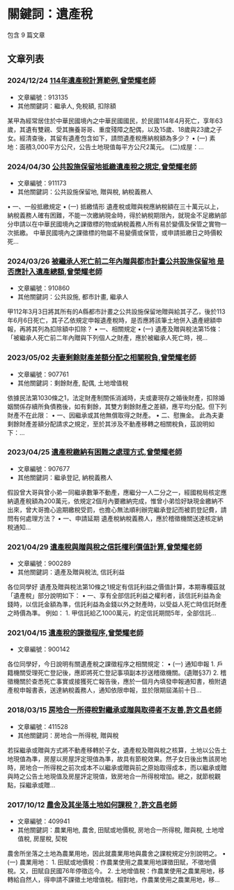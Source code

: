 # 關鍵詞：遺產稅

包含 9 篇文章

## 文章列表

### 2024/12/24 [114年遺產稅計算範例,曾榮耀老師](../../articles/913135_114%E5%B9%B4%E9%81%BA%E7%94%A2%E7%A8%85%E8%A8%88%E7%AE%97%E7%AF%84%E4%BE%8B%2C%E6%9B%BE%E6%A6%AE%E8%80%80%E8%80%81%E5%B8%AB.md)
- 文章編號：913135
- 其他關鍵詞：繼承人, 免稅額, 扣除額

某甲為經常居住於中華民國境內之中華民國國民，於民國114年4月死亡，享年63歲，其遺有雙親、受其撫養哥哥、重度殘障之配偶，以及15歲、18歲與23歲之子女。經清查後，其留有遺產包含如下，請問遺產稅應納稅額為多少？ • (一) 素地：面積3,000平方公尺，公告土地現值每平方公尺2萬元。 (二)成屋：...

### 2024/04/30 [公共設施保留地抵繳遺產稅之規定,曾榮耀老師](../../articles/911173_%E5%85%AC%E5%85%B1%E8%A8%AD%E6%96%BD%E4%BF%9D%E7%95%99%E5%9C%B0%E6%8A%B5%E7%B9%B3%E9%81%BA%E7%94%A2%E7%A8%85%E4%B9%8B%E8%A6%8F%E5%AE%9A%2C%E6%9B%BE%E6%A6%AE%E8%80%80%E8%80%81%E5%B8%AB.md)
- 文章編號：911173
- 其他關鍵詞：公共設施保留地, 贈與稅, 納稅義務人

• 一、一般抵繳規定 • (一) 抵繳情形 遺產稅或贈與稅應納稅額在三十萬元以上，納稅義務人確有困難，不能一次繳納現金時，得於納稅期限內，就現金不足繳納部分申請以在中華民國境內之課徵標的物或納稅義務人所有易於變價及保管之實物一次抵繳。 中華民國境內之課徵標的物屬不易變價或保管，或申請抵繳日之時價較死...

### 2024/03/26 [被繼承人死亡前二年內贈與都市計畫公共設施保留地 是否應計入遺產總額,曾榮耀老師](../../articles/910860_%E8%A2%AB%E7%B9%BC%E6%89%BF%E4%BA%BA%E6%AD%BB%E4%BA%A1%E5%89%8D%E4%BA%8C%E5%B9%B4%E5%85%A7%E8%B4%88%E8%88%87%E9%83%BD%E5%B8%82%E8%A8%88%E7%95%AB%E5%85%AC%E5%85%B1%E8%A8%AD%E6%96%BD%E4%BF%9D%E7%95%99%E5%9C%B0%20%E6%98%AF%E5%90%A6%E6%87%89%E8%A8%88%E5%85%A5%E9%81%BA%E7%94%A2%E7%B8%BD%E9%A1%8D%2C%E6%9B%BE%E6%A6%AE%E8%80%80%E8%80%81%E5%B8%AB.md)
- 文章編號：910860
- 其他關鍵詞：公共設施, 都市計畫, 繼承人

甲112年3月3日將其所有的A縣都市計畫之公共設施保留地贈與給其子乙，後於113年6月6日死亡，其子乙依規定申報遺產稅時，是否應將該筆土地併入遺產總額申報，再將其列為扣除額中扣除？ • 一、相關規定 • (一) 遺產及贈與稅法第15條：「被繼承人死亡前二年內贈與下列個人之財產，應於被繼承人死亡時，視...

### 2023/05/02 [夫妻剩餘財產差額分配之相關稅負,曾榮耀老師](../../articles/907761_%E5%A4%AB%E5%A6%BB%E5%89%A9%E9%A4%98%E8%B2%A1%E7%94%A2%E5%B7%AE%E9%A1%8D%E5%88%86%E9%85%8D%E4%B9%8B%E7%9B%B8%E9%97%9C%E7%A8%85%E8%B2%A0%2C%E6%9B%BE%E6%A6%AE%E8%80%80%E8%80%81%E5%B8%AB.md)
- 文章編號：907761
- 其他關鍵詞：剩餘財產, 配偶, 土地增值稅

依據民法第1030條之1，法定財產制關係消滅時，夫或妻現存之婚後財產，扣除婚姻關係存續所負債務後，如有剩餘，其雙方剩餘財產之差額，應平均分配。但下列財產不在此限： • 一、因繼承或其他無償取得之財產。 • 二、慰撫金。 此為夫妻剩餘財產差額分配請求之規定，至於其涉及不動產移轉之相關稅負，茲說明如下：...

### 2023/04/25 [遺產稅繳納有困難之處理方式,曾榮耀老師](../../articles/907677_%E9%81%BA%E7%94%A2%E7%A8%85%E7%B9%B3%E7%B4%8D%E6%9C%89%E5%9B%B0%E9%9B%A3%E4%B9%8B%E8%99%95%E7%90%86%E6%96%B9%E5%BC%8F%2C%E6%9B%BE%E6%A6%AE%E8%80%80%E8%80%81%E5%B8%AB.md)
- 文章編號：907677
- 其他關鍵詞：繼承登記, 納稅義務人

假設曾大哥與曾小弟一同繼承數筆不動產，應繼分一人二分之一，經國稅局核定應納遺產稅額為200萬元，依規定2個月內要繳納完成，惟曾小弟恰好缺現金繳納不出來，曾大哥擔心逾期繳稅受罰，也擔心無法順利辦完繼承登記而被罰登記費，請問有何處理方法？ • 一、申請延期 遺產稅納稅義務人，應於稽徵機關送達核定納稅通知...

### 2021/04/29 [遺產稅與贈與稅之信託權利價值計算,曾榮耀老師](../../articles/900289_%E9%81%BA%E7%94%A2%E7%A8%85%E8%88%87%E8%B4%88%E8%88%87%E7%A8%85%E4%B9%8B%E4%BF%A1%E8%A8%97%E6%AC%8A%E5%88%A9%E5%83%B9%E5%80%BC%E8%A8%88%E7%AE%97%2C%E6%9B%BE%E6%A6%AE%E8%80%80%E8%80%81%E5%B8%AB.md)
- 文章編號：900289
- 其他關鍵詞：遺產及贈與稅法, 信託利益

各位同學好 遺產及贈與稅法第10條之1規定有信託利益之價值計算，本期專欄茲就「遺產稅」部分說明如下： • 一、享有全部信託利益之權利者，該信託利益為金錢時，以信託金額為準，信託利益為金錢以外之財產時，以受益人死亡時信託財產之時價為準。 例如： 1. 甲信託給乙1000萬元，約定信託期間5年，全部信託...

### 2021/04/15 [遺產稅的課徵程序,曾榮耀老師](../../articles/900142_%E9%81%BA%E7%94%A2%E7%A8%85%E7%9A%84%E8%AA%B2%E5%BE%B5%E7%A8%8B%E5%BA%8F%2C%E6%9B%BE%E6%A6%AE%E8%80%80%E8%80%81%E5%B8%AB.md)
- 文章編號：900142

各位同學好，今日說明有關遺產稅之課徵程序之相關規定： • (一) 通知申報 1. 戶籍機關受理死亡登記後，應即將死亡登記事項副本抄送稽徵機關。(遺贈§37) 2. 稽徵機關於查悉死亡事實或接獲死亡報告後，應於一個月內填發申報通知書，檢附遺產稅申報書表，送達納稅義務人，通知依限申報，並於限期屆滿前十日...

### 2018/03/15 [房地合一所得稅對繼承或贈與取得者不友善,許文昌老師](../../articles/411528_%E6%88%BF%E5%9C%B0%E5%90%88%E4%B8%80%E6%89%80%E5%BE%97%E7%A8%85%E5%B0%8D%E7%B9%BC%E6%89%BF%E6%88%96%E8%B4%88%E8%88%87%E5%8F%96%E5%BE%97%E8%80%85%E4%B8%8D%E5%8F%8B%E5%96%84%2C%E8%A8%B1%E6%96%87%E6%98%8C%E8%80%81%E5%B8%AB.md)
- 文章編號：411528
- 其他關鍵詞：房地合一所得稅, 贈與稅

若採繼承或贈與方式將不動產移轉於子女，遺產稅及贈與稅之核算，土地以公告土地現值為準，房屋以房屋評定現值為準，故具有節稅效果。然子女日後出售該房地時，房地合一所得稅之前次成本不以繼承或贈與前之原始取得成本，而以繼承或贈與時之公告土地現值及房屋評定現值，致房地合一所得稅增加。總之，就節稅觀點，採繼承或贈...

### 2017/10/12 [農舍及其坐落土地如何課稅？,許文昌老師](../../articles/409941_%E8%BE%B2%E8%88%8D%E5%8F%8A%E5%85%B6%E5%9D%90%E8%90%BD%E5%9C%9F%E5%9C%B0%E5%A6%82%E4%BD%95%E8%AA%B2%E7%A8%85%EF%BC%9F%2C%E8%A8%B1%E6%96%87%E6%98%8C%E8%80%81%E5%B8%AB.md)
- 文章編號：409941
- 其他關鍵詞：農業用地, 農舍, 田賦或地價稅, 房地合一所得稅, 贈與稅, 土地增值稅, 房屋稅, 契稅

農舍所坐落之土地為農業用地，因此就農業用地與農舍之課稅規定分別說明之。 • (一) 農業用地： 1. 田賦或地價稅：作農業使用之農業用地課徵田賦，不徵地價稅。又，田賦自民國76年停徵迄今。 2. 土地增值稅：作農業使用之農業用地，移轉給自然人，得申請不課徵土地增值稅。相對地，作農業使用之農業用地，移...

